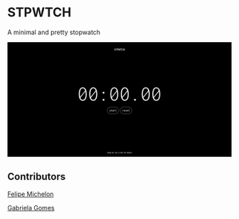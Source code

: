 # STPWTCH

A minimal and pretty stopwatch

![STPWTCH home page](sample.png)
## Contributors

[Felipe Michelon](https://github.com/michelonfelipe)

[Gabriela Gomes](https://www.linkedin.com/in/gabrielagvieira/)

